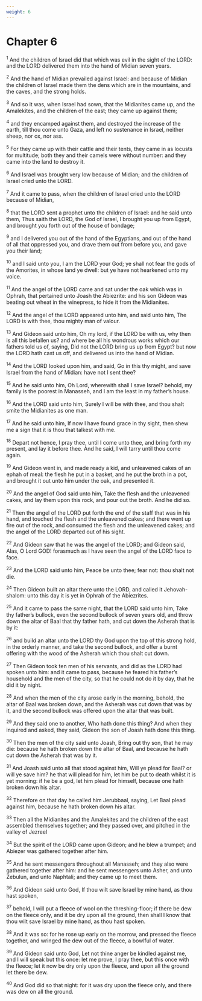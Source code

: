 ```yaml
---
weight: 6
---
```


# Chapter 6

<sup>1</sup> And the children of Israel did that which was evil in the sight of the LORD: and the LORD delivered them into the hand of Midian seven years. 

<sup>2</sup> And the hand of Midian prevailed against Israel: and because of Midian the children of Israel made them the dens which are in the mountains, and the caves, and the strong holds. 

<sup>3</sup> And so it was, when Israel had sown, that the Midianites came up, and the Amalekites, and the children of the east; they came up against them; 

<sup>4</sup> and they encamped against them, and destroyed the increase of the earth, till thou come unto Gaza, and left no sustenance in Israel, neither sheep, nor ox, nor ass. 

<sup>5</sup> For they came up with their cattle and their tents, they came in as locusts for multitude; both they and their camels were without number: and they came into the land to destroy it. 

<sup>6</sup> And Israel was brought very low because of Midian; and the children of Israel cried unto the LORD. 

<sup>7</sup> And it came to pass, when the children of Israel cried unto the LORD because of Midian, 

<sup>8</sup> that the LORD sent a prophet unto the children of Israel: and he said unto them, Thus saith the LORD, the God of Israel, I brought you up from Egypt, and brought you forth out of the house of bondage; 

<sup>9</sup> and I delivered you out of the hand of the Egyptians, and out of the hand of all that oppressed you, and drave them out from before you, and gave you their land; 

<sup>10</sup> and I said unto you, I am the LORD your God; ye shall not fear the gods of the Amorites, in whose land ye dwell: but ye have not hearkened unto my voice. 

<sup>11</sup> And the angel of the LORD came and sat under the oak which was in Ophrah, that pertained unto Joash the Abiezrite: and his son Gideon was beating out wheat in the winepress, to hide it from the Midianites. 

<sup>12</sup> And the angel of the LORD appeared unto him, and said unto him, The LORD is with thee, thou mighty man of valour. 

<sup>13</sup> And Gideon said unto him, Oh my lord, if the LORD be with us, why then is all this befallen us? and where be all his wondrous works which our fathers told us of, saying, Did not the LORD bring us up from Egypt? but now the LORD hath cast us off, and delivered us into the hand of Midian. 

<sup>14</sup> And the LORD looked upon him, and said, Go in this thy might, and save Israel from the hand of Midian: have not I sent thee? 

<sup>15</sup> And he said unto him, Oh Lord, wherewith shall I save Israel? behold, my family is the poorest in Manasseh, and I am the least in my father’s house. 

<sup>16</sup> And the LORD said unto him, Surely I will be with thee, and thou shalt smite the Midianites as one man. 

<sup>17</sup> And he said unto him, If now I have found grace in thy sight, then shew me a sign that it is thou that talkest with me. 

<sup>18</sup> Depart not hence, I pray thee, until I come unto thee, and bring forth my present, and lay it before thee. And he said, I will tarry until thou come again. 

<sup>19</sup> And Gideon went in, and made ready a kid, and unleavened cakes of an ephah of meal: the flesh he put in a basket, and he put the broth in a pot, and brought it out unto him under the oak, and presented it. 

<sup>20</sup> And the angel of God said unto him, Take the flesh and the unleavened cakes, and lay them upon this rock, and pour out the broth. And he did so. 

<sup>21</sup> Then the angel of the LORD put forth the end of the staff that was in his hand, and touched the flesh and the unleavened cakes; and there went up fire out of the rock, and consumed the flesh and the unleavened cakes; and the angel of the LORD departed out of his sight. 

<sup>22</sup> And Gideon saw that he was the angel of the LORD; and Gideon said, Alas, O Lord GOD! forasmuch as I have seen the angel of the LORD face to face. 

<sup>23</sup> And the LORD said unto him, Peace be unto thee; fear not: thou shalt not die. 

<sup>24</sup> Then Gideon built an altar there unto the LORD, and called it Jehovah-shalom: unto this day it is yet in Ophrah of the Abiezrites. 

<sup>25</sup> And it came to pass the same night, that the LORD said unto him, Take thy father’s bullock, even the second bullock of seven years old, and throw down the altar of Baal that thy father hath, and cut down the Asherah that is by it: 

<sup>26</sup> and build an altar unto the LORD thy God upon the top of this strong hold, in the orderly manner, and take the second bullock, and offer a burnt offering with the wood of the Asherah which thou shalt cut down. 

<sup>27</sup> Then Gideon took ten men of his servants, and did as the LORD had spoken unto him: and it came to pass, because he feared his father’s household and the men of the city, so that he could not do it by day, that he did it by night. 

<sup>28</sup> And when the men of the city arose early in the morning, behold, the altar of Baal was broken down, and the Asherah was cut down that was by it, and the second bullock was offered upon the altar that was built. 

<sup>29</sup> And they said one to another, Who hath done this thing? And when they inquired and asked, they said, Gideon the son of Joash hath done this thing. 

<sup>30</sup> Then the men of the city said unto Joash, Bring out thy son, that he may die: because he hath broken down the altar of Baal, and because he hath cut down the Asherah that was by it. 

<sup>31</sup> And Joash said unto all that stood against him, Will ye plead for Baal? or will ye save him? he that will plead for him, let him be put to death whilst it is yet morning: if he be a god, let him plead for himself, because one hath broken down his altar. 

<sup>32</sup> Therefore on that day he called him Jerubbaal, saying, Let Baal plead against him, because he hath broken down his altar. 

<sup>33</sup> Then all the Midianites and the Amalekites and the children of the east assembled themselves together; and they passed over, and pitched in the valley of Jezreel 

<sup>34</sup> But the spirit of the LORD came upon Gideon; and he blew a trumpet; and Abiezer was gathered together after him. 

<sup>35</sup> And he sent messengers throughout all Manasseh; and they also were gathered together after him: and he sent messengers unto Asher, and unto Zebulun, and unto Naphtali; and they came up to meet them. 

<sup>36</sup> And Gideon said unto God, If thou wilt save Israel by mine hand, as thou hast spoken, 

<sup>37</sup> behold, I will put a fleece of wool on the threshing-floor; if there be dew on the fleece only, and it be dry upon all the ground, then shall I know that thou wilt save Israel by mine hand, as thou hast spoken. 

<sup>38</sup> And it was so: for he rose up early on the morrow, and pressed the fleece together, and wringed the dew out of the fleece, a bowlful of water. 

<sup>39</sup> And Gideon said unto God, Let not thine anger be kindled against me, and I will speak but this once: let me prove, I pray thee, but this once with the fleece; let it now be dry only upon the fleece, and upon all the ground let there be dew. 

<sup>40</sup> And God did so that night: for it was dry upon the fleece only, and there was dew on all the ground. 


